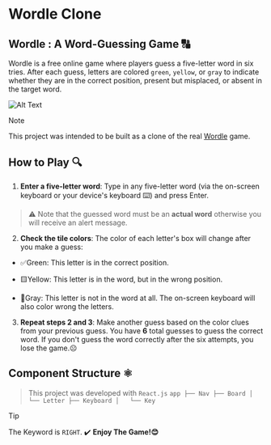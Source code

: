 # Wordle Clone

## Wordle : A Word-Guessing Game 🔠

Wordle is a free online game where players guess a five-letter word in six tries.
After each guess, letters are colored `green`, `yellow`, or `gray` to indicate whether they are in the correct position, present but misplaced, or absent in the target word.

![Alt Text](https://uploads-ssl.webflow.com/6201253652b78378daf05d57/6202a6d9e5a6d2268c6f7013_ezgif.com-gif-maker.gif)

> [!NOTE]  
> This project was intended to be built as a clone of the real [Wordle](https://www.nytimes.com/games/wordle/index.html) game.

## How to Play 🔍

1. **Enter a five-letter word**: Type in any five-letter word (via the on-screen keyboard  or your device's keyboard ⌨️) and press Enter. 
> ⚠️ Note that the guessed word must be an **actual word** otherwise you will receive an alert message.

2. **Check the tile colors**: The color of each letter's box will change after you make a guess:

- ✅Green: This letter is in the correct position.

- 🟨Yellow: This letter is in the word, but in the wrong position.

- 🥈Gray: This letter is not in the word at all.
  The on-screen keyboard will also color wrong the letters.

3. **Repeat steps 2 and 3**: Make another guess based on the color clues from your previous guess. You have **6** total guesses to guess the correct word. If you don't guess the word correctly after the six attempts, you lose the game.☹️

## Component Structure ⚛️

> This project was developed with `React.js`
`
app
├── Nav
├── Board
│   └── Letter
├── Keyboard
│   └── Key
`

> [!TIP]
> The Keyword is `RIGHT`. ✔️
**Enjoy The Game!😊**
